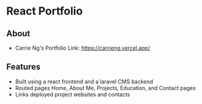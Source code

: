 # React Portfolio

## About 
- Carrie Ng's Portfolio Link: https://carrieng.vercel.app/

## Features
- Built using a react frontend and a laravel CMS backend
- Routed pages Home, About Me, Projects, Education, and Contact pages
- Links deployed project websites and contacts 
